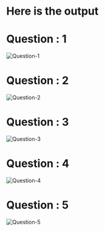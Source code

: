 <h1>Here is the output</h1>

<h1>Question : 1</h1>

![Question-1](https://github.com/souvik97381/iNEURON-Assignments-Java/blob/master/Assignment_1/q1.png)

<h1>Question : 2</h1>

![Question-2](https://github.com/souvik97381/iNEURON-Assignments-Java/blob/master/Assignment_1/q2.png)

<h1>Question : 3</h1>

![Question-3](https://github.com/souvik97381/iNEURON-Assignments-Java/blob/master/Assignment_1/q3.png)

<h1>Question : 4</h1>

![Question-4](https://github.com/souvik97381/iNEURON-Assignments-Java/blob/master/Assignment_1/q4.png)

<h1>Question : 5</h1>

![Question-5](https://github.com/souvik97381/iNEURON-Assignments-Java/blob/master/Assignment_1/q5.png)
